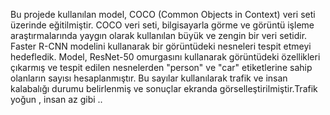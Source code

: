 Bu projede kullanılan model, COCO (Common Objects in Context) veri seti üzerinde
eğitilmiştir. COCO veri seti, bilgisayarla görme ve görüntü işleme araştırmalarında yaygın
olarak kullanılan büyük ve zengin bir veri setidir. Faster R-CNN modelini kullanarak bir
görüntüdeki nesneleri tespit etmeyi hedefledik. Model, ResNet-50 omurgasını kullanarak
görüntüdeki özellikleri çıkarmış ve tespit edilen nesnelerden "person" ve "car" etiketlerine
sahip olanların sayısı hesaplanmıştır. Bu sayılar kullanılarak trafik ve insan kalabalığı
durumu belirlenmiş ve sonuçlar ekranda görselleştirilmiştir.Trafik yoğun , insan az gibi ..
